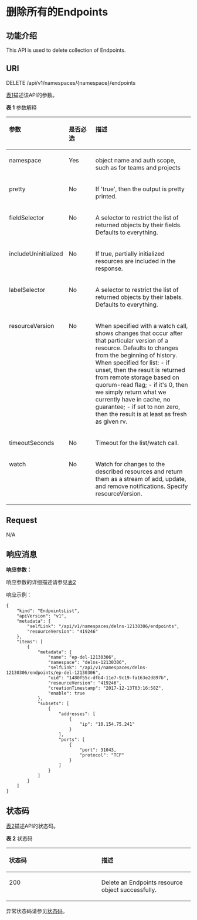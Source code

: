 # 删除所有的Endpoints<a name="cce_02_0117"></a>

## 功能介绍<a name="section42942155"></a>

This API is used to delete collection of Endpoints.

## URI<a name="section50935076"></a>

DELETE /api/v1/namespaces/\{namespace\}/endpoints

[表1](#d0e25539)描述该API的参数。

**表 1**  参数解释

<a name="d0e25539"></a>
<table><thead align="left"><tr id="row58455411"><th class="cellrowborder" valign="top" width="22.45%" id="mcps1.2.4.1.1"><p id="p37267884"><a name="p37267884"></a><a name="p37267884"></a>参数</p>
</th>
<th class="cellrowborder" valign="top" width="16.33%" id="mcps1.2.4.1.2"><p id="p65908633"><a name="p65908633"></a><a name="p65908633"></a>是否必选</p>
</th>
<th class="cellrowborder" valign="top" width="61.22%" id="mcps1.2.4.1.3"><p id="p36999075"><a name="p36999075"></a><a name="p36999075"></a>描述</p>
</th>
</tr>
</thead>
<tbody><tr id="row44135089"><td class="cellrowborder" valign="top" width="22.45%" headers="mcps1.2.4.1.1 "><p id="p18172460"><a name="p18172460"></a><a name="p18172460"></a>namespace</p>
</td>
<td class="cellrowborder" valign="top" width="16.33%" headers="mcps1.2.4.1.2 "><p id="p62683131"><a name="p62683131"></a><a name="p62683131"></a>Yes</p>
</td>
<td class="cellrowborder" valign="top" width="61.22%" headers="mcps1.2.4.1.3 "><p id="p44168839"><a name="p44168839"></a><a name="p44168839"></a>object name and auth scope, such as for teams and projects</p>
</td>
</tr>
<tr id="row61975231"><td class="cellrowborder" valign="top" width="22.45%" headers="mcps1.2.4.1.1 "><p id="p53937776"><a name="p53937776"></a><a name="p53937776"></a>pretty</p>
</td>
<td class="cellrowborder" valign="top" width="16.33%" headers="mcps1.2.4.1.2 "><p id="p6883730"><a name="p6883730"></a><a name="p6883730"></a>No</p>
</td>
<td class="cellrowborder" valign="top" width="61.22%" headers="mcps1.2.4.1.3 "><p id="p20711244"><a name="p20711244"></a><a name="p20711244"></a>If 'true', then the output is pretty printed.</p>
</td>
</tr>
<tr id="row52183474"><td class="cellrowborder" valign="top" width="22.45%" headers="mcps1.2.4.1.1 "><p id="p66111876"><a name="p66111876"></a><a name="p66111876"></a>fieldSelector</p>
</td>
<td class="cellrowborder" valign="top" width="16.33%" headers="mcps1.2.4.1.2 "><p id="p53461763"><a name="p53461763"></a><a name="p53461763"></a>No</p>
</td>
<td class="cellrowborder" valign="top" width="61.22%" headers="mcps1.2.4.1.3 "><p id="p35435542"><a name="p35435542"></a><a name="p35435542"></a>A selector to restrict the list of returned objects by their fields. Defaults to everything.</p>
</td>
</tr>
<tr id="row50484427"><td class="cellrowborder" valign="top" width="22.45%" headers="mcps1.2.4.1.1 "><p id="p62706776"><a name="p62706776"></a><a name="p62706776"></a>includeUninitialized</p>
</td>
<td class="cellrowborder" valign="top" width="16.33%" headers="mcps1.2.4.1.2 "><p id="p46084077"><a name="p46084077"></a><a name="p46084077"></a>No</p>
</td>
<td class="cellrowborder" valign="top" width="61.22%" headers="mcps1.2.4.1.3 "><p id="p41822771"><a name="p41822771"></a><a name="p41822771"></a>If true, partially initialized resources are included in the response.</p>
</td>
</tr>
<tr id="row40860624"><td class="cellrowborder" valign="top" width="22.45%" headers="mcps1.2.4.1.1 "><p id="p21376225"><a name="p21376225"></a><a name="p21376225"></a>labelSelector</p>
</td>
<td class="cellrowborder" valign="top" width="16.33%" headers="mcps1.2.4.1.2 "><p id="p53752696"><a name="p53752696"></a><a name="p53752696"></a>No</p>
</td>
<td class="cellrowborder" valign="top" width="61.22%" headers="mcps1.2.4.1.3 "><p id="p59001082"><a name="p59001082"></a><a name="p59001082"></a>A selector to restrict the list of returned objects by their labels. Defaults to everything.</p>
</td>
</tr>
<tr id="row61247696"><td class="cellrowborder" valign="top" width="22.45%" headers="mcps1.2.4.1.1 "><p id="p62116320"><a name="p62116320"></a><a name="p62116320"></a>resourceVersion</p>
</td>
<td class="cellrowborder" valign="top" width="16.33%" headers="mcps1.2.4.1.2 "><p id="p65366033"><a name="p65366033"></a><a name="p65366033"></a>No</p>
</td>
<td class="cellrowborder" valign="top" width="61.22%" headers="mcps1.2.4.1.3 "><p id="p60157322"><a name="p60157322"></a><a name="p60157322"></a>When specified with a watch call, shows changes that occur after that particular version of a resource. Defaults to changes from the beginning of history. When specified for list: - if unset, then the result is returned from remote storage based on quorum-read flag; - if it's 0, then we simply return what we currently have in cache, no guarantee; - if set to non zero, then the result is at least as fresh as given rv.</p>
</td>
</tr>
<tr id="row4544994"><td class="cellrowborder" valign="top" width="22.45%" headers="mcps1.2.4.1.1 "><p id="p32600219"><a name="p32600219"></a><a name="p32600219"></a>timeoutSeconds</p>
</td>
<td class="cellrowborder" valign="top" width="16.33%" headers="mcps1.2.4.1.2 "><p id="p23372081"><a name="p23372081"></a><a name="p23372081"></a>No</p>
</td>
<td class="cellrowborder" valign="top" width="61.22%" headers="mcps1.2.4.1.3 "><p id="p14090379"><a name="p14090379"></a><a name="p14090379"></a>Timeout for the list/watch call.</p>
</td>
</tr>
<tr id="row59704549"><td class="cellrowborder" valign="top" width="22.45%" headers="mcps1.2.4.1.1 "><p id="p4230305"><a name="p4230305"></a><a name="p4230305"></a>watch</p>
</td>
<td class="cellrowborder" valign="top" width="16.33%" headers="mcps1.2.4.1.2 "><p id="p7110421"><a name="p7110421"></a><a name="p7110421"></a>No</p>
</td>
<td class="cellrowborder" valign="top" width="61.22%" headers="mcps1.2.4.1.3 "><p id="p39073258"><a name="p39073258"></a><a name="p39073258"></a>Watch for changes to the described resources and return them as a stream of add, update, and remove notifications. Specify resourceVersion.</p>
</td>
</tr>
</tbody>
</table>

## Request<a name="section55762507"></a>

N/A

## 响应消息<a name="section32100520"></a>

**响应参数：**

响应参数的详细描述请参见[表2](创建Endpoints.md#zh-cn_topic_0079614955_ref458759912)

响应示例：

```
{
    "kind": "EndpointsList",
    "apiVersion": "v1",
    "metadata": {
        "selfLink": "/api/v1/namespaces/delns-12130306/endpoints",
        "resourceVersion": "419246"
    },
    "items": [
        {
            "metadata": {
                "name": "ep-del-12130306",
                "namespace": "delns-12130306",
                "selfLink": "/api/v1/namespaces/delns-12130306/endpoints/ep-del-12130306",
                "uid": "1480f55c-dfb4-11e7-9c19-fa163e2d897b",
                "resourceVersion": "419246",
                "creationTimestamp": "2017-12-13T03:16:58Z",
                "enable": true
            },
            "subsets": [
                {
                    "addresses": [
                        {
                            "ip": "10.154.75.241"
                        }
                    ],
                    "ports": [
                        {
                            "port": 31043,
                            "protocol": "TCP"
                        }
                    ]
                }
            ]
        }
    ]
}
```

## 状态码<a name="section20469228"></a>

[表2](#d0e25667)描述API的状态码。

**表 2**  状态码

<a name="d0e25667"></a>
<table><thead align="left"><tr id="row32640430"><th class="cellrowborder" valign="top" width="50%" id="mcps1.2.3.1.1"><p id="p26629144"><a name="p26629144"></a><a name="p26629144"></a>状态码</p>
</th>
<th class="cellrowborder" valign="top" width="50%" id="mcps1.2.3.1.2"><p id="p9477038"><a name="p9477038"></a><a name="p9477038"></a>描述</p>
</th>
</tr>
</thead>
<tbody><tr id="row29442650"><td class="cellrowborder" valign="top" width="50%" headers="mcps1.2.3.1.1 "><p id="p36044417"><a name="p36044417"></a><a name="p36044417"></a>200</p>
</td>
<td class="cellrowborder" valign="top" width="50%" headers="mcps1.2.3.1.2 "><p id="p33916685"><a name="p33916685"></a><a name="p33916685"></a>Delete an Endpoints resource object successfully.</p>
</td>
</tr>
</tbody>
</table>

异常状态码请参见[状态码](状态码.md)。

